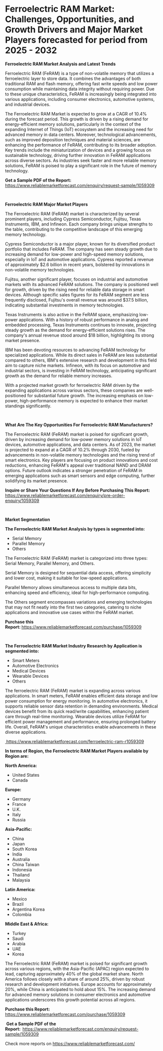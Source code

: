 <p><h1>Ferroelectric RAM Market: Challenges, Opportunities, and Growth Drivers and Major Market Players forecasted for period from 2025 - 2032</h1></p><p><strong>Ferroelectric RAM Market Analysis and Latest Trends</strong></p>
<p><p>Ferroelectric RAM (FeRAM) is a type of non-volatile memory that utilizes a ferroelectric layer to store data. It combines the advantages of both traditional RAM and flash memory, offering fast write speeds and low power consumption while maintaining data integrity without requiring power. Due to these unique characteristics, FeRAM is increasingly being integrated into various applications, including consumer electronics, automotive systems, and industrial devices.</p><p>The Ferroelectric RAM Market is expected to grow at a CAGR of 10.4% during the forecast period. This growth is driven by a rising demand for energy-efficient memory solutions, particularly in the context of the expanding Internet of Things (IoT) ecosystem and the increasing need for advanced memory in data centers. Moreover, technological advancements, such as improved deposition techniques and material sciences, are enhancing the performance of FeRAM, contributing to its broader adoption. Key trends include the miniaturization of devices and a growing focus on sustainable technology, driving further innovation in FeRAM applications across diverse sectors. As industries seek faster and more reliable memory solutions, FeRAM is poised to play a significant role in the future of memory technology.</p></p>
<p><strong>Get a Sample PDF of the Report:&nbsp;</strong> <a href="https://www.reliablemarketforecast.com/enquiry/request-sample/1059309?utm_campaign=2890&utm_medium=2&utm_source=Github&utm_content=ia&utm_term=06042025&utm_id=ferroelectric-ram">https://www.reliablemarketforecast.com/enquiry/request-sample/1059309</a></p>
<p>&nbsp;</p>
<p><strong>Ferroelectric RAM Major Market Players</strong></p>
<p><p>The Ferroelectric RAM (FeRAM) market is characterized by several prominent players, including Cypress Semiconductor, Fujitsu, Texas Instruments, IBM, and Infineon. Each company brings unique strengths to the table, contributing to the competitive landscape of this emerging memory technology.</p><p>Cypress Semiconductor is a major player, known for its diversified product portfolio that includes FeRAM. The company has seen steady growth due to increasing demand for low-power and high-speed memory solutions, especially in IoT and automotive applications. Cypress reported a revenue of approximately $2.6 billion in recent years, bolstered by innovations in non-volatile memory technologies.</p><p>Fujitsu, another significant player, focuses on industrial and automotive markets with its advanced FeRAM solutions. The company is positioned well for growth, driven by the rising need for reliable data storage in smart devices. Although specific sales figures for its FeRAM segment are less frequently disclosed, Fujitsu's overall revenue was around $37.5 billion, indicating substantial investments in memory technologies.</p><p>Texas Instruments is also active in the FeRAM space, emphasizing low-power applications. With a history of robust performance in analog and embedded processing, Texas Instruments continues to innovate, projecting steady growth as the demand for energy-efficient solutions rises. The company's annual revenue stood around $18 billion, highlighting its strong market presence.</p><p>IBM has been devoting resources to advancing FeRAM technology for specialized applications. While its direct sales in FeRAM are less substantial compared to others, IBM's extensive research and development in this field aim to capture niche markets. Infineon, with its focus on automotive and industrial sectors, is investing in FeRAM technology, anticipating significant growth as the demand for reliable memory increases.</p><p>With a projected market growth for ferroelectric RAM driven by the expanding applications across various sectors, these companies are well-positioned for substantial future growth. The increasing emphasis on low-power, high-performance memory is expected to enhance their market standings significantly.</p></p>
<p>&nbsp;</p>
<p><strong>What Are The Key Opportunities For Ferroelectric RAM Manufacturers?</strong></p>
<p><p>The Ferroelectric RAM (FeRAM) market is poised for significant growth, driven by increasing demand for low-power memory solutions in IoT devices, automotive applications, and data centers. As of 2023, the market is projected to expand at a CAGR of 10.2% through 2030, fueled by advancements in non-volatile memory technologies and the rising trend of smart electronics. Key players are focusing on product innovations and cost reductions, enhancing FeRAM's appeal over traditional NAND and DRAM options. Future outlook indicates a stronger penetration of FeRAM in emerging applications such as smart sensors and edge computing, further solidifying its market presence.</p></p>
<p><strong>Inquire or Share Your Questions If Any Before Purchasing This Report:</strong> <a href="https://www.reliablemarketforecast.com/enquiry/pre-order-enquiry/1059309?utm_campaign=2890&utm_medium=2&utm_source=Github&utm_content=ia&utm_term=06042025&utm_id=ferroelectric-ram">https://www.reliablemarketforecast.com/enquiry/pre-order-enquiry/1059309</a></p>
<p>&nbsp;</p>
<p><strong>Market Segmentation</strong></p>
<p><strong>The Ferroelectric RAM Market Analysis by types is segmented into:</strong></p>
<p><ul><li>Serial Memory</li><li>Parallel Memory</li><li>Others</li></ul></p>
<p><p>The Ferroelectric RAM (FeRAM) market is categorized into three types: Serial Memory, Parallel Memory, and Others. </p><p>Serial Memory is designed for sequential data access, offering simplicity and lower cost, making it suitable for low-speed applications. </p><p>Parallel Memory allows simultaneous access to multiple data bits, enhancing speed and efficiency, ideal for high-performance computing. </p><p>The Others segment encompasses variations and emerging technologies that may not fit neatly into the first two categories, catering to niche applications and innovative use cases within the FeRAM market.</p></p>
<p><strong>Purchase this Report:&nbsp;</strong><a href="https://www.reliablemarketforecast.com/purchase/1059309?utm_campaign=2890&utm_medium=2&utm_source=Github&utm_content=ia&utm_term=06042025&utm_id=ferroelectric-ram">https://www.reliablemarketforecast.com/purchase/1059309</a></p>
<p>&nbsp;</p>
<p><strong>The Ferroelectric RAM Market Industry Research by Application is segmented into:</strong></p>
<p><ul><li>Smart Meters</li><li>Automotive Electronics</li><li>Medical Devices</li><li>Wearable Devices</li><li>Others</li></ul></p>
<p><p>The ferroelectric RAM (FeRAM) market is expanding across various applications. In smart meters, FeRAM enables efficient data storage and low power consumption for energy monitoring. In automotive electronics, it supports reliable sensor data retention in demanding environments. Medical devices benefit from its quick read/write capabilities, enhancing patient care through real-time monitoring. Wearable devices utilize FeRAM for efficient power management and performance, ensuring prolonged battery life. Overall, FeRAM's unique characteristics enable advancements in these diverse applications.</p></p>
<p><a href="https://www.reliablemarketforecast.com/ferroelectric-ram-r1059309?utm_campaign=2890&utm_medium=2&utm_source=Github&utm_content=ia&utm_term=06042025&utm_id=ferroelectric-ram">&nbsp;https://www.reliablemarketforecast.com/ferroelectric-ram-r1059309</a></p>
<p><strong>In terms of Region, the Ferroelectric RAM Market Players available by Region are:</strong></p>
<p>
    <p> <strong> North America: </strong>
        <ul>
            <li>United States</li>
            <li>Canada</li>
        </ul>
        </p> 
    <p> <strong> Europe: </strong>
        <ul>
            <li>Germany</li>
            <li>France</li>
            <li>U.K.</li>
            <li>Italy</li>
            <li>Russia</li>
        </ul>
        </p> 
    <p> <strong> Asia-Pacific: </strong>
        <ul>
            <li>China</li>
            <li>Japan</li>
            <li>South Korea</li>
            <li>India</li>
            <li>Australia</li>
            <li>China Taiwan</li>
            <li>Indonesia</li>
            <li>Thailand</li>
            <li>Malaysia</li>
        </ul>
        </p> 
    <p> <strong> Latin America: </strong>
        <ul>
            <li>Mexico</li>
            <li>Brazil</li>
            <li>Argentina Korea</li>
            <li>Colombia</li>
        </ul>
        </p> 
    <p> <strong> Middle East & Africa: </strong>
        <ul>
            <li>Turkey</li>
            <li>Saudi</li>
            <li>Arabia</li>
            <li>UAE</li>
            <li>Korea</li>
        </ul>
    </p>
    </p>
<p><p>The Ferroelectric RAM (FeRAM) market is poised for significant growth across various regions, with the Asia-Pacific (APAC) region expected to lead, capturing approximately 40% of the global market share. North America follows closely with a share of around 25%, driven by robust research and development initiatives. Europe accounts for approximately 20%, while China is anticipated to hold about 15%. The increasing demand for advanced memory solutions in consumer electronics and automotive applications underscores this growth potential across all regions.</p></p>
<p><strong>Purchase this Report: </strong><a href="https://www.reliablemarketforecast.com/purchase/1059309?utm_campaign=2890&utm_medium=2&utm_source=Github&utm_content=ia&utm_term=06042025&utm_id=ferroelectric-ram">https://www.reliablemarketforecast.com/purchase/1059309</a></p>
<p>&nbsp;<strong>Get a Sample PDF of the Report:&nbsp;&nbsp;</strong><a href="https://www.reliablemarketforecast.com/enquiry/request-sample/1059309?utm_campaign=2890&utm_medium=2&utm_source=Github&utm_content=ia&utm_term=06042025&utm_id=ferroelectric-ram">https://www.reliablemarketforecast.com/enquiry/request-sample/1059309</a></p>
<p><strong></strong></p>
<p>Check more reports on <a href="https://www.reliablemarketforecast.com/?utm_campaign=2890&utm_medium=2&utm_source=Github&utm_content=ia&utm_term=06042025&utm_id=ferroelectric-ram">https://www.reliablemarketforecast.com/</a></p>
